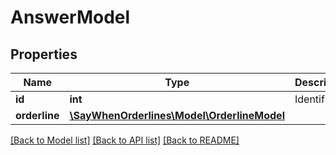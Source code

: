 # AnswerModel

## Properties
Name | Type | Description | Notes
------------ | ------------- | ------------- | -------------
**id** | **int** | Identifier | [optional] 
**orderline** | [**\SayWhenOrderlines\Model\OrderlineModel**](OrderlineModel.md) |  | [optional] 

[[Back to Model list]](../README.md#documentation-for-models) [[Back to API list]](../README.md#documentation-for-api-endpoints) [[Back to README]](../README.md)


